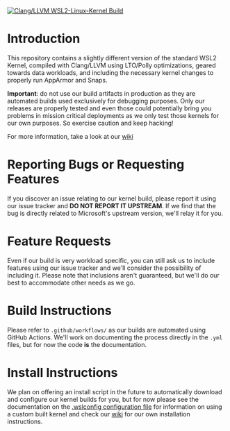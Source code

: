 [![Clang/LLVM WSL2-Linux-Kernel Build](https://github.com/INCT-DD/WSL2-Linux-Kernel-clang/actions/workflows/5.10-clang.yml/badge.svg?branch=linux-msft-wsl-5.10.y.clang)](https://github.com/INCT-DD/WSL2-Linux-Kernel-clang/actions/workflows/5.10-clang.yml)

# Introduction

This repository contains a slightly different version of the standard WSL2 Kernel,
compiled with Clang/LLVM using LTO/Polly optimizations, geared towards data workloads,
and including the necessary kernel changes to properly run AppArmor and Snaps.

**Important**: do not use our build artifacts in production as they are automated
builds used exclusively for debugging purposes. Only our releases are properly tested
and even those could potentially bring you problems in mission critical deployments as
we only test those kernels for our own purposes. So exercise caution and keep hacking!

For more information, take a look at our [wiki][wiki]

# Reporting Bugs or Requesting Features

If you discover an issue relating to our kernel build, please report it using 
our issue tracker and **DO NOT REPORT IT UPSTREAM**. If we find that the bug is
directly related to Microsoft's upstream version, we'll relay it for you.

# Feature Requests

Even if our build is very workload specific, you can still ask us to include
features using our issue tracker and we'll consider the possibility of including it. Please
note that inclusions aren't guaranteed, but we'll do our best to accommodate other needs
as we go.

# Build Instructions

Please refer to `.github/workflows/` as our builds are automated using GitHub Actions.
We'll work on documenting the process directly in the `.yml` files, but for now the code
**is** the documentation.

# Install Instructions

We plan on offering an install script in the future to automatically download and configure
our kernel builds for you, but for now please see the documentation on the 
[.wslconfig configuration file][install-inst] for information on using a custom built kernel and
check our [wiki][wiki] for our own installation instructions.

[install-inst]: https://docs.microsoft.com/en-us/windows/wsl/wsl-config#configure-global-options-with-wslconfig
[wiki]: https://github.com/INCT-DD/WSL2-Linux-Kernel-clang/wiki
